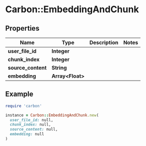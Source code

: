 # Carbon::EmbeddingAndChunk

## Properties

| Name | Type | Description | Notes |
| ---- | ---- | ----------- | ----- |
| **user_file_id** | **Integer** |  |  |
| **chunk_index** | **Integer** |  |  |
| **source_content** | **String** |  |  |
| **embedding** | **Array&lt;Float&gt;** |  |  |

## Example

```ruby
require 'carbon'

instance = Carbon::EmbeddingAndChunk.new(
  user_file_id: null,
  chunk_index: null,
  source_content: null,
  embedding: null
)
```

